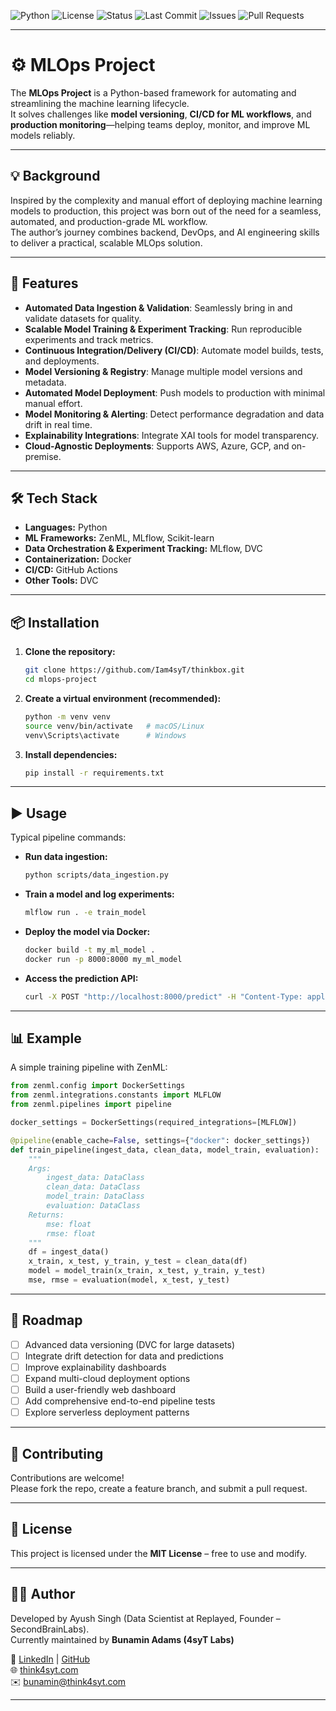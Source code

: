 ![Python](https://img.shields.io/badge/Python-3.9%2B-blue?logo=python)
![License](https://img.shields.io/badge/License-MIT-green.svg)
![Status](https://img.shields.io/badge/Status-Active-success)
![Last Commit](https://img.shields.io/github/last-commit/Iam4syT/thinkbox)
![Issues](https://img.shields.io/github/issues/Iam4syT/thinkbox)
![Pull Requests](https://img.shields.io/github/issues-pr/Iam4syT/thinkbox)

---

# ⚙️ MLOps Project

The **MLOps Project** is a Python-based framework for automating and streamlining the machine learning lifecycle.  
It solves challenges like **model versioning**, **CI/CD for ML workflows**, and **production monitoring**—helping teams deploy, monitor, and improve ML models reliably.

---

## 💡 Background

Inspired by the complexity and manual effort of deploying machine learning models to production, this project was born out of the need for a seamless, automated, and production-grade ML workflow.  
The author’s journey combines backend, DevOps, and AI engineering skills to deliver a practical, scalable MLOps solution.

---

## 🚀 Features

- **Automated Data Ingestion & Validation**: Seamlessly bring in and validate datasets for quality.
- **Scalable Model Training & Experiment Tracking**: Run reproducible experiments and track metrics.
- **Continuous Integration/Delivery (CI/CD)**: Automate model builds, tests, and deployments.
- **Model Versioning & Registry**: Manage multiple model versions and metadata.
- **Automated Model Deployment**: Push models to production with minimal manual effort.
- **Model Monitoring & Alerting**: Detect performance degradation and data drift in real time.
- **Explainability Integrations**: Integrate XAI tools for model transparency.
- **Cloud-Agnostic Deployments**: Supports AWS, Azure, GCP, and on-premise.

---

## 🛠️ Tech Stack

- **Languages:** Python
- **ML Frameworks:** ZenML, MLflow, Scikit-learn
- **Data Orchestration & Experiment Tracking:** MLflow, DVC
- **Containerization:** Docker
- **CI/CD:** GitHub Actions
- **Other Tools:** DVC

---

## 📦 Installation

1. **Clone the repository:**
   ```bash
   git clone https://github.com/Iam4syT/thinkbox.git
   cd mlops-project
   ```

2. **Create a virtual environment (recommended):**
   ```bash
   python -m venv venv
   source venv/bin/activate   # macOS/Linux
   venv\Scripts\activate      # Windows
   ```

3. **Install dependencies:**
   ```bash
   pip install -r requirements.txt
   ```

---

## ▶️ Usage

Typical pipeline commands:

- **Run data ingestion:**
  ```bash
  python scripts/data_ingestion.py
  ```

- **Train a model and log experiments:**
  ```bash
  mlflow run . -e train_model
  ```

- **Deploy the model via Docker:**
  ```bash
  docker build -t my_ml_model .
  docker run -p 8000:8000 my_ml_model
  ```

- **Access the prediction API:**
  ```bash
  curl -X POST "http://localhost:8000/predict" -H "Content-Type: application/json" -d '{"features": [1, 2, 3]}'
  ```

---

## 📊 Example

A simple training pipeline with ZenML:

```python
from zenml.config import DockerSettings
from zenml.integrations.constants import MLFLOW
from zenml.pipelines import pipeline

docker_settings = DockerSettings(required_integrations=[MLFLOW])

@pipeline(enable_cache=False, settings={"docker": docker_settings})
def train_pipeline(ingest_data, clean_data, model_train, evaluation):
    """
    Args:
        ingest_data: DataClass
        clean_data: DataClass
        model_train: DataClass
        evaluation: DataClass
    Returns:
        mse: float
        rmse: float
    """
    df = ingest_data()
    x_train, x_test, y_train, y_test = clean_data(df)
    model = model_train(x_train, x_test, y_train, y_test)
    mse, rmse = evaluation(model, x_test, y_test)
```

---

## 🔮 Roadmap

- [ ] Advanced data versioning (DVC for large datasets)
- [ ] Integrate drift detection for data and predictions
- [ ] Improve explainability dashboards
- [ ] Expand multi-cloud deployment options
- [ ] Build a user-friendly web dashboard
- [ ] Add comprehensive end-to-end pipeline tests
- [ ] Explore serverless deployment patterns

---

## 🤝 Contributing

Contributions are welcome!  
Please fork the repo, create a feature branch, and submit a pull request.

---

## 📄 License

This project is licensed under the **MIT License** – free to use and modify.

---

## 👨‍💻 Author

Developed by Ayush Singh (Data Scientist at Replayed, Founder – SecondBrainLabs).  
Currently maintained by **Bunamin Adams (4syT Labs)**

🔗 [LinkedIn](https://linkedin.com/in/bunaminadams) | [GitHub](https://github.com/Iam4syT)  
🌐 [think4syt.com](https://think4syt.com)  
✉️ bunamin@think4syt.com

---
